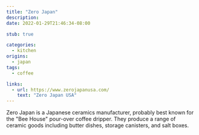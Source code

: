 ```yaml
---
title: "Zero Japan"
description:
date: 2022-01-29T21:46:34-08:00

stub: true

categories:
  - kitchen
origins:
  - japan
tags:
  - coffee

links:
  - url: https://www.zerojapanusa.com/
    text: "Zero Japan USA"
---
```


Zero Japan is a Japanese ceramics manufacturer, probably best known for the
"Bee House" pour-over coffee dripper. They produce a range of ceramic goods
including butter dishes, storage canisters, and salt boxes.
